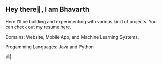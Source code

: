 ## Hey there👋, I am Bhavarth

Here I'll be building and experimenting with various kind of projects. You can check out my resume [here](https://bhavarthjoshi.carrd.co/).

Domains: Website, Mobile App, and Machine Learning Systems.

Progamming Languages: Java and Python

✌️🖖
<!--
You can view my resume here [linkedin.com/bhavarth-joshi/](https://www.linkedin.com/in/bhavarth-joshi/)
[![Gmail Badge](https://img.shields.io/badge/-bhavarthjoshi916@gmail.com-c14438?style=flat&logo=Gmail&logoColor=white&link=mailto:bhavarthjoshi916@gmail.com)](mailto:bhavarthjoshi916@gmail.com)  [![Linkedin Badge](https://img.shields.io/badge/-BhavarthJoshi-0072b1?style=flat&logo=Linkedin&logoColor=white&link=https://www.linkedin.com/in/bhavarth-joshi/)](https://www.linkedin.com/in/bhavarth-joshi/)
## Some of my Github Stats
<p align=left> <img src=https://komarev.com/ghpvc/?username=bhavarth-joshi alt=bhavarth-joshi /> </p>

[![Bhavarth's GitHub stats](https://github-readme-stats.vercel.app/api?username=bhavarth-joshi&show_icons=true&include_all_commits=true&theme=transparent)](https://github.com/bhavarth-joshi/github-readme-stats) [![Top Langs](https://github-readme-stats.vercel.app/api/top-langs/?username=bhavarth-joshi&layout=compact&theme=transparent)](https://github.com/bhavarth-joshi/github-readme-stats)


<!--
**bhavarth-joshi/Bhavarth-Joshi** is a ✨ _special_ ✨ repository because its `README.md` (this file) appears on your GitHub profile.

Here are some ideas to get you started:

- 🔭 I’m currently working on ...
- 🌱 I’m currently learning ...
- 👯 I’m looking to collaborate on ...
- 🤔 I’m looking for help with ...
- 💬 Ask me about ...
- 📫 How to reach me: ...
- 😄 Pronouns: ...
- ⚡ Fun fact: ...
-->
